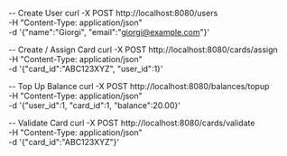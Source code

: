 -- Create User
curl -X POST http://localhost:8080/users \
  -H "Content-Type: application/json" \
  -d '{"name":"Giorgi", "email":"giorgi@example.com"}'

-- Create / Assign Card
curl -X POST http://localhost:8080/cards/assign \
  -H "Content-Type: application/json" \
  -d '{"card_id":"ABC123XYZ", "user_id":1}'

-- Top Up Balance
curl -X POST http://localhost:8080/balances/topup \
  -H "Content-Type: application/json" \
  -d '{"user_id":1, "card_id":1, "balance":20.00}'

-- Validate Card
curl -X POST http://localhost:8080/cards/validate \
  -H "Content-Type: application/json" \
  -d '{"card_id":"ABC123XYZ"}'